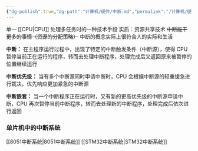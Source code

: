 ```yaml
---
{"dg-publish":true,"dg-path":"计算机/硬件/中断.md","permalink":"/计算机/硬件/中断/","dgPassFrontmatter":true,"noteIcon":"","created":"2024-07-19T21:00:03.772+08:00","updated":"2024-08-15T22:11:22.260+08:00"}
---
```


单一 [[CPU\|CPU]] 处理多任务时的一种技术手段
实质：资源共享技术
~~中断能干更多的事情（资源的分配策略）~~
中断的概念实际上很符合人的实际和生活

**中断：**
在主程序运行过程中，出现了特定的中断触发条件（中断源），使得 CPU 暂停当前正在运行的程序，转而去处理中断程序，处理完成后又返回原来被暂停的位置继续运行

**中断优先级：**
当有多个中断源同时申请中断时，CPU 会根据中断源的轻重缓急进行裁决，优先响应更加紧急的中断源

**中断嵌套：**
当一个中断程序正在运行时，又有新的更高优先级的中断源申请中断，CPU 再次暂停当前中断程序，转而去处理新的中断程序，处理完成后依次进行返回

### 单片机中的中断系统
[[8051中断系统\|8051中断系统]]
[[STM32中断系统\|STM32中断系统]]

